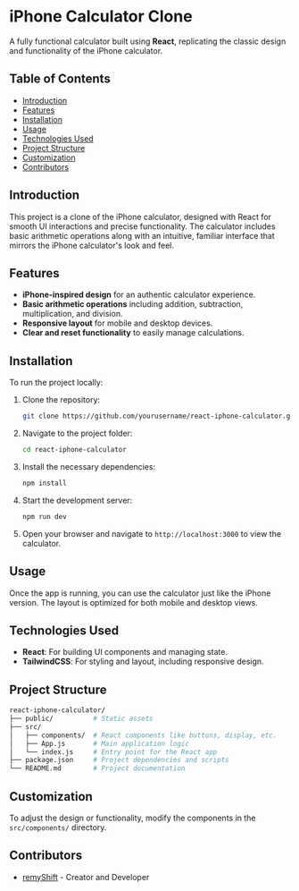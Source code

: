 # iPhone Calculator Clone

A fully functional calculator built using **React**, replicating the classic design and functionality of the iPhone calculator.

## Table of Contents

- [Introduction](#introduction)
- [Features](#features)
- [Installation](#installation)
- [Usage](#usage)
- [Technologies Used](#technologies-used)
- [Project Structure](#project-structure)
- [Customization](#customization)
- [Contributors](#contributors)

## Introduction

This project is a clone of the iPhone calculator, designed with React for smooth UI interactions and precise functionality. The calculator includes basic arithmetic operations along with an intuitive, familiar interface that mirrors the iPhone calculator's look and feel.

## Features

- **iPhone-inspired design** for an authentic calculator experience.
- **Basic arithmetic operations** including addition, subtraction, multiplication, and division.
- **Responsive layout** for mobile and desktop devices.
- **Clear and reset functionality** to easily manage calculations.

## Installation

To run the project locally:

1. Clone the repository:

   ```bash
   git clone https://github.com/yourusername/react-iphone-calculator.git
   ```

2. Navigate to the project folder:

   ```bash
   cd react-iphone-calculator
   ```

3. Install the necessary dependencies:

   ```bash
   npm install
   ```

4. Start the development server:

   ```bash
   npm run dev
   ```

5. Open your browser and navigate to `http://localhost:3000` to view the calculator.

## Usage

Once the app is running, you can use the calculator just like the iPhone version. The layout is optimized for both mobile and desktop views.

## Technologies Used

- **React**: For building UI components and managing state.
- **TailwindCSS**: For styling and layout, including responsive design.

## Project Structure

```bash
react-iphone-calculator/
├── public/          # Static assets
├── src/
│   ├── components/  # React components like buttons, display, etc.
│   ├── App.js       # Main application logic
│   └── index.js     # Entry point for the React app
├── package.json     # Project dependencies and scripts
└── README.md        # Project documentation
```

## Customization

To adjust the design or functionality, modify the components in the `src/components/` directory.

## Contributors

- [remyShift](https://github.com/remyShift) - Creator and Developer
